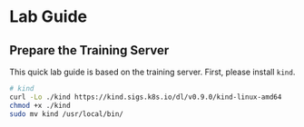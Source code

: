 # Lab Guide



## Prepare the Training Server

This quick lab guide is based on the training server. First, please install `kind`.

```sh
# kind
curl -Lo ./kind https://kind.sigs.k8s.io/dl/v0.9.0/kind-linux-amd64
chmod +x ./kind
sudo mv kind /usr/local/bin/
```
